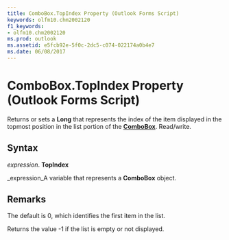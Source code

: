 ```yaml
---
title: ComboBox.TopIndex Property (Outlook Forms Script)
keywords: olfm10.chm2002120
f1_keywords:
- olfm10.chm2002120
ms.prod: outlook
ms.assetid: e5fcb92e-5f0c-2dc5-c074-022174a0b4e7
ms.date: 06/08/2017
---
```



# ComboBox.TopIndex Property (Outlook Forms Script)

Returns or sets a  **Long** that represents the index of the item displayed in the topmost position in the list portion of the **[ComboBox](Outlook.combobox.md)**. Read/write.


## Syntax

 _expression_. **TopIndex**

 _expression_A variable that represents a  **ComboBox** object.


## Remarks

The default is 0, which identifies the first item in the list.

Returns the value -1 if the list is empty or not displayed.



